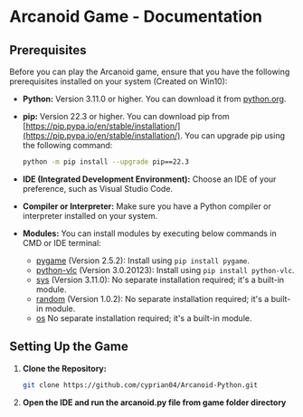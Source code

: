 # Arcanoid Game - Documentation

## Prerequisites

Before you can play the Arcanoid game, ensure that you have the following prerequisites installed on your system (Created on Win10):

- **Python:** Version 3.11.0 or higher. You can download it from [python.org](https://www.python.org/downloads/).
- **pip:** Version 22.3 or higher. You can download pip from [https://pip.pypa.io/en/stable/installation/](https://pip.pypa.io/en/stable/installation/).
 You can upgrade pip using the following command:
   ```bash
   python -m pip install --upgrade pip==22.3

- **IDE (Integrated Development Environment):** Choose an IDE of your preference, such as Visual Studio Code.

- **Compiler or Interpreter:** Make sure you have a Python compiler or interpreter installed on your system.

- **Modules:** You can install modules by executing below commands in CMD or IDE terminal:
  - [pygame](https://pypi.org/project/pygame/) (Version 2.5.2): Install using `pip install pygame`.
  - [python-vlc](https://pypi.org/project/python-vlc/) (Version 3.0.20123): Install using `pip install python-vlc`.
  - [sys](https://docs.python.org/3/library/sys.html) (Version 3.11.0): No separate installation required; it's a built-in module.
  - [random](https://docs.python.org/3/library/random.html) (Version 1.0.2): No separate installation required; it's a built-in module.
  - [os](https://docs.python.org/3/library/os.html) No separate installation required; it's a built-in module.

## Setting Up the Game

1. **Clone the Repository:**
   ```bash
   git clone https://github.com/cyprian04/Arcanoid-Python.git
2. **Open the IDE and run the arcanoid.py file from game folder directory**
